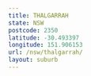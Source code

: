 ```yaml
---
title: THALGARRAH
state: NSW
postcode: 2350
latitude: -30.493397
longitude: 151.906153
url: /nsw/thalgarrah/
layout: suburb
---
```

